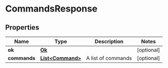 
# CommandsResponse

## Properties
Name | Type | Description | Notes
------------ | ------------- | ------------- | -------------
**ok** | [**Ok**](Ok.md) |  |  [optional]
**commands** | [**List&lt;Command&gt;**](Command.md) | A list of commands |  [optional]



